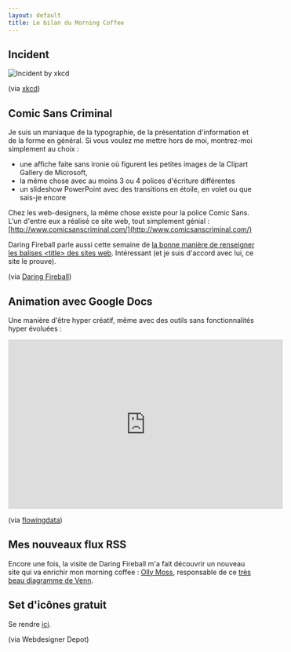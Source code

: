 ```yaml
---
layout: default
title: Le bilan du Morning Coffee
---
```


## Incident

![Incident by xkcd](https://imgs.xkcd.com/comics/incident.png)

(via [xkcd](https://xkcd.com/838/))

## Comic Sans Criminal

Je suis un maniaque de la typographie, de la présentation d'information et de la forme en général. Si vous voulez me mettre hors de moi, montrez-moi simplement au choix :

- une affiche faite sans ironie où figurent les petites images de la Clipart Gallery de Microsoft,
- la même chose avec au moins 3 ou 4 polices d'écriture différentes
- un slideshow PowerPoint avec des transitions en étoile, en volet ou que sais-je encore

Chez les web-designers, la même chose existe pour la police Comic Sans. L'un d'entre eux a réalisé ce site web, tout simplement génial : [http://www.comicsanscriminal.com/](http://www.comicsanscriminal.com/)

Daring Fireball parle aussi cette semaine de [la bonne manière de renseigner les balises &lt;title&gt; des sites web](https://daringfireball.net/2010/12/title_junk). Intéressant (et je suis d'accord avec lui, ce site le prouve).

(via [Daring Fireball](https://daringfireball.net))

## Animation avec Google Docs

Une manière d'être hyper créatif, même avec des outils sans fonctionnalités hyper évoluées :

<iframe title="YouTube video player" class="youtube-player" type="text/html" width="560" height="345" src="http://www.youtube.com/embed/bt9F7tKcZcU?rel=0" frameborder="0"></iframe>

(via [flowingdata](http://flowingdata.com/2010/12/22/epic-animation-in-google-docs/))

## Mes nouveaux flux RSS

Encore une fois, la visite de Daring Fireball m'a fait découvrir un nouveau site qui va enrichir mon morning coffee : [Olly Moss](http://www.moss.fm/), responsable de ce [très beau diagramme de Venn](https://www.threadless.com/product/3052/hell_maybe/tab,walls/style,vertical-print).

## Set d'icônes gratuit

Se rendre [ici](http://www.smashingmagazine.com/2010/12/23/free-icon-set-for-web-developers-coded/).

(via Webdesigner Depot)
